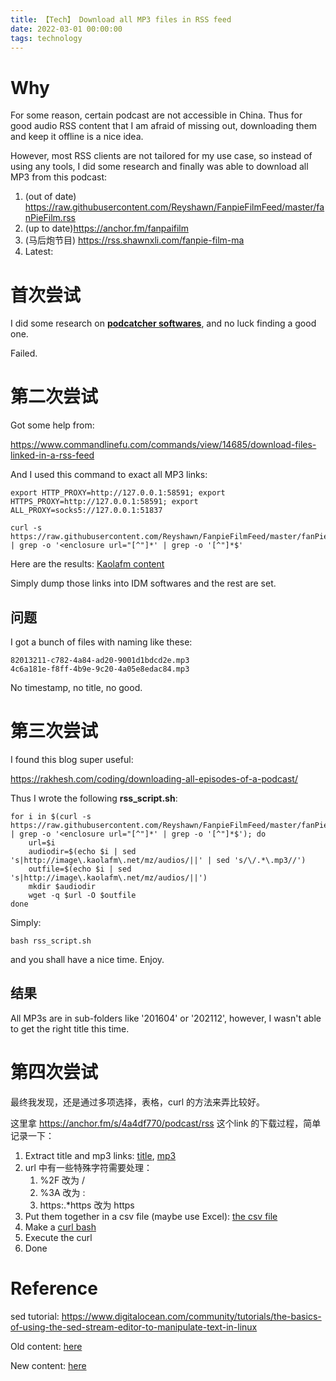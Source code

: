 ```yaml
---
title: 【Tech】 Download all MP3 files in RSS feed
date: 2022-03-01 00:00:00
tags: technology
---
```


# Why

For some reason, certain podcast are not accessible in China. Thus for good audio RSS content that I am afraid of missing out, downloading them and keep it offline is a nice idea. 

However, most RSS clients are not tailored for my use case, so instead of using any tools, I did some research and finally was able to download all MP3 from this podcast: 

1. (out of date) https://raw.githubusercontent.com/Reyshawn/FanpieFilmFeed/master/fanPieFilm.rss
1. (up to date)https://anchor.fm/fanpaifilm
1. (马后炮节目) https://rss.shawnxli.com/fanpie-film-ma
1. Latest: 

# 首次尝试

I did some research on [__podcatcher softwares__](https://en.wikipedia.org/wiki/List_of_podcast_clients), and no luck finding a good one. 

Failed. 

# 第二次尝试

Got some help from: 

https://www.commandlinefu.com/commands/view/14685/download-files-linked-in-a-rss-feed

And I used this command to exact all MP3 links:

    export HTTP_PROXY=http://127.0.0.1:58591; export HTTPS_PROXY=http://127.0.0.1:58591; export ALL_PROXY=socks5://127.0.0.1:51837

    curl -s https://raw.githubusercontent.com/Reyshawn/FanpieFilmFeed/master/fanPieFilm.rss | grep -o '<enclosure url="[^"]*' | grep -o '[^"]*$'

Here are the results: [Kaolafm content](/files/rss-kaola-links.txt)

Simply dump those links into IDM softwares and the rest are set. 

## 问题

I got a bunch of files with naming like these: 

```
82013211-c782-4a84-ad20-9001d1bdcd2e.mp3
4c6a181e-f8ff-4b9e-9c20-4a05e8edac84.mp3
```

No timestamp, no title, no good. 

# 第三次尝试

I found this blog super useful:

https://rakhesh.com/coding/downloading-all-episodes-of-a-podcast/

Thus I wrote the following __rss_script.sh__:

    for i in $(curl -s https://raw.githubusercontent.com/Reyshawn/FanpieFilmFeed/master/fanPieFilm.rss | grep -o '<enclosure url="[^"]*' | grep -o '[^"]*$'); do
        url=$i
        audiodir=$(echo $i | sed 's|http://image\.kaolafm\.net/mz/audios/||' | sed 's/\/.*\.mp3//')
        outfile=$(echo $i | sed 's|http://image\.kaolafm\.net/mz/audios/||')
        mkdir $audiodir
        wget -q $url -O $outfile
    done

Simply:

    bash rss_script.sh

and you shall have a nice time. Enjoy.

## 结果

All MP3s are in sub-folders like '201604' or '202112', however, I wasn't able to get the right title this time. 

# 第四次尝试

最终我发现，还是通过多项选择，表格，curl 的方法来弄比较好。

这里拿 https://anchor.fm/s/4a4df770/podcast/rss 这个link 的下载过程，简单记录一下：

1. Extract title and mp3 links: [title](/files/rss-extracted-title.txt), [mp3](/files/rss-extracted-mp3.txt)
1. url 中有一些特殊字符需要处理：
	1. %2F 改为 /
	1. %3A 改为 :
	1. https:.*https 改为 https
1. Put them together in a csv file (maybe use Excel): [the csv file](/files/rss-title-mp3.csv)
1. Make a [curl bash](/files/rss-curl-download.sh)
1. Execute the curl
1. Done

# Reference

sed tutorial: https://www.digitalocean.com/community/tutorials/the-basics-of-using-the-sed-stream-editor-to-manipulate-text-in-linux

Old content: [here](/files/RSS反派影评Feed.txt)

New content: [here](/files/RSS反派影评Feed-new.txt)
